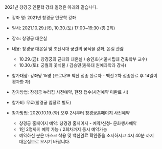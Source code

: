 2021년 창경궁 인문학 강좌 일정은 아래와 같습니다.

- 강좌 명: 2021년 창경궁 인문학 강좌

- 일시: 2021.10.29.(금), 10.30.(토) 17:00~19:30 (총 2회)

- 장소: 창경궁 대온실

- 내용: 창경궁 대온실 및 조선시대 궁궐의 꽃식물 강좌, 온실 관람
  - 10.29.(금): 창경궁의 근대와 대온실 / 송인호(서울시립대 건축학부 교수)
  - 10.30.(토): 궁궐의 꽃식물 / 김승민(충북대 원예과학과 강사)

- 참가대상: 강좌당 15명 (코로나19 백신 접종 완료자 - 백신 2차 접종완료 후 14일이 경과한 자)

- 참가방법: 창경궁 누리집 사전예약, 현장 접수(사전예약 미완료 시)

- 참가비: 무료(창경궁 입장료 별도)

- 참가방법: 2020.10.19.(화) 오후 2시부터 창경궁홈페이지 사전예약
  - 창경궁 홈페이지 예약: 창경경 홈페이지 - 예약/신청- 문화행사예약
  - 1인 2명까지 예약 가능 / 2회차까지 동시 예약가능
  - 예약하신 분은 마스크 착용 및 백신완료 확인증을 소지하시고 4시 40분 까지 대온실으로 오시기 바랍니다.